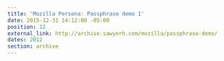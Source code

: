 ```yaml
---
title: 'Mozilla Persona: Passphrase demo 1'
date: 2015-12-31 14:12:00 -05:00
position: 12
external_link: http://archive.sawyerh.com/mozilla/passphrase-demo/
dates: 2012
section: archive
---
```



